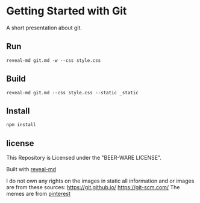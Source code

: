 # Getting Started with Git

A short presentation about git.

## Run

`reveal-md git.md -w --css style.css`

## Build

`reveal-md git.md --css style.css --static _static`

## Install

`npm install`

## license

This Repository is Licensed under the "BEER-WARE LICENSE".

Built with [reveal-md](https://github.com/webpro/reveal-md)

I do not own any rights on the images in static all information and or images are from these sources:
https://git.github.io/
https://git-scm.com/
The memes are from [pinterest](https://www.pinterest.at/)

